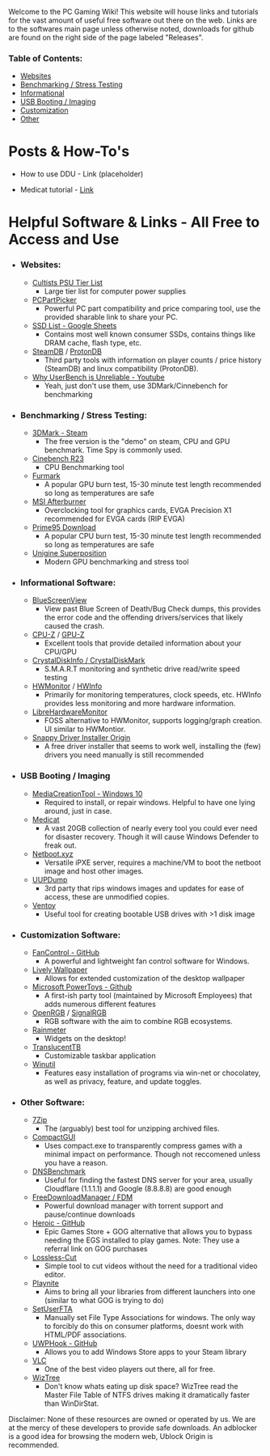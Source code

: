 Welcome to the PC Gaming Wiki! This website will house links and tutorials for the vast amount of useful free software out there on the web. 
Links are to the softwares main page unless otherwise noted, downloads for github are found on the right side of the page labeled "Releases". 

### Table of Contents:
- [Websites](https://pc-gaming-wiki.github.io/#websites)
- [Benchmarking / Stress Testing](https://pc-gaming-wiki.github.io/#benchmarking--stress-testing)
- [Informational](https://pc-gaming-wiki.github.io/#informational-software)
- [USB Booting / Imaging](https://pc-gaming-wiki.github.io/#usb-booting--imaging)
- [Customization](https://pc-gaming-wiki.github.io/#customization-software)
- [Other](https://pc-gaming-wiki.github.io/#other-software)


# Posts & How-To's

- How to use DDU - Link (placeholder)

- Medicat tutorial - [Link](https://pc-gaming-wiki.github.io/guides/medicat)

# Helpful Software & Links - All Free to Access and Use
- ### Websites:
  - [Cultists PSU Tier List](https://cultists.network/140/psu-tier-list/)
    - Large tier list for computer power supplies
  - [PCPartPicker](https://pcpartpicker.com/list/)
    - Powerful PC part compatibility and price comparing tool, use the provided sharable link to share your PC.
  - [SSD List - Google Sheets](https://docs.google.com/spreadsheets/d/1B27_j9NDPU3cNlj2HKcrfpJKHkOf-Oi1DbuuQva2gT4)
    - Contains most well known consumer SSDs, contains things like DRAM cache, flash type, etc.
  - [SteamDB](https://steamdb.info/) / [ProtonDB](https://www.protondb.com/)
    - Third party tools with information on player counts / price history (SteamDB) and linux compatibility (ProtonDB).
  - [Why UserBench is Unreliable - Youtube](https://www.youtube.com/watch?v=RQSBj2LKkWg)
    - Yeah, just don't use them, use 3DMark/Cinnebench for benchmarking
- ### Benchmarking / Stress Testing:
  - [3DMark - Steam](https://store.steampowered.com/app/223850/3DMark/)
    - The free version is the "demo" on steam, CPU and GPU benchmark. Time Spy is commonly used.
  - [Cinebench R23](https://www.maxon.net/en/downloads/cinebench-r23-downloads)
    - CPU Benchmarking tool
  - [Furmark](https://geeks3d.com/furmark/)
    - A popular GPU burn test, 15-30 minute test length recommended so long as temperatures are safe
  - [MSI Afterburner](https://www.msi.com/Landing/afterburner/graphics-cards)
    - Overclocking tool for graphics cards, EVGA Precision X1 recommended for EVGA cards (RIP EVGA)
  - [Prime95 Download](https://www.guru3d.com/files-details/prime95-download.html)
    - A popular CPU burn test, 15-30 minute test length recommended so long as temperatures are safe
  - [Unigine Superposition](benchmark.unigine.com/superposition)
    - Modern GPU benchmarking and stress tool
- ### Informational Software:
  - [BlueScreenView](https://www.bleepingcomputer.com/download/bluescreenview/)
    - View past Blue Screen of Death/Bug Check dumps, this provides the error code and the offending drivers/services that likely caused the crash. 
  - [CPU-Z](https://www.cpuid.com/softwares/cpu-z.html) / [GPU-Z](https://www.techpowerup.com/gpuz/)
    - Excellent tools that provide detailed information about your CPU/GPU
  - [CrystalDiskInfo / CrystalDiskMark](https://crystalmark.info/en/software/crystaldiskinfo/)
    - S.M.A.R.T monitoring and synthetic drive read/write speed testing
  - [HWMonitor](https://www.cpuid.com/softwares/hwmonitor.html) / [HWInfo](https://www.hwinfo.com/download/)
    - Primarily for monitoring temperatures, clock speeds, etc. HWInfo provides less monitoring and more hardware information.
  - [LibreHardwareMonitor](https://github.com/LibreHardwareMonitor/LibreHardwareMonitor)
    - FOSS alternative to HWMonitor, supports logging/graph creation. UI similar to HWMontior. 
  - [Snappy Driver Installer Origin](https://www.glenn.delahoy.com/snappy-driver-installer-origin/)
    - A free driver installer that seems to work well, installing the (few) drivers you need manually is still recommended 
- ### USB Booting / Imaging
  - [MediaCreationTool - Windows 10](https://www.microsoft.com/en-us/software-download/windows10)
    - Required to install, or repair windows. Helpful to have one lying around, just in case.
  - [Medicat](https://medicatusb.com/)
    - A vast 20GB collection of nearly every tool you could ever need for disaster recovery. Though it will cause Windows Defender to freak out.
  - [Netboot.xyz](https://netboot.xyz/)
    - Versatile iPXE server, requires a machine/VM to boot the netboot image and host other images.
  - [UUPDump](https://uupdump.net/)
    - 3rd party that rips windows images and updates for ease of access, these are unmodified copies. 
  - [Ventoy](https://www.ventoy.net/en/download.html)
    - Useful tool for creating bootable USB drives with >1 disk image
- ### Customization Software:
  - [FanControl - GitHub](https://github.com/Rem0o/FanControl.Releases)
    - A powerful and lightweight fan control software for Windows. 
  - [Lively Wallpaper](https://www.rocksdanister.com/lively/)
    - Allows for extended customization of the desktop wallpaper
  - [Microsoft PowerToys - Github](https://github.com/microsoft/PowerToys)
    - A first-ish party tool (maintained by Microsoft Employees) that adds numerous different features
  - [OpenRGB](https://openrgb.org) / [SignalRGB](https://signalrgb.com/)
    - RGB software with the aim to combine RGB ecosystems.
  - [Rainmeter](https://www.rainmeter.net/)
    - Widgets on the desktop!
  - [TranslucentTB](https://apps.microsoft.com/store/detail/translucenttb/9PF4KZ2VN4W9)
    - Customizable taskbar application
  - [Winutil](https://github.com/ChrisTitusTech/winutil)
    - Features easy installation of programs via win-net or chocolatey, as well as privacy, feature, and update toggles. 
- ### Other Software:
  - [7Zip](https://www.7-zip.org/)
    - The (arguably) best tool for unzipping archived files.
  - [CompactGUI](https://github.com/IridiumIO/CompactGUI)
    - Uses compact.exe to transparently compress games with a minimal impact on performance. Though not reccomened unless you have a reason.
  - [DNSBenchmark](https://www.grc.com/dns/benchmark.htm)
    - Useful for finding the fastest DNS server for your area, usually Cloudflare (1.1.1.1) and Google (8.8.8.8) are good enough
  - [FreeDownloadManager / FDM](https://www.freedownloadmanager.org/)
    - Powerful download manager with torrent support and pause/continue downloads
  - [Heroic - GitHub](https://github.com/Heroic-Games-Launcher/HeroicGamesLauncher)
    - Epic Games Store + GOG alternative that allows you to bypass needing the EGS installed to play games. Note: They use a referral link on GOG purchases
  - [Lossless-Cut](https://github.com/mifi/lossless-cut)
    - Simple tool to cut videos without the need for a traditional video editor. 
  - [Playnite](https://github.com/JosefNemec/Playnite)
    - Aims to bring all your libraries from different launchers into one (similar to what GOG is trying to do)
  - [SetUserFTA](https://kolbi.cz/blog/2017/10/25/setuserfta-userchoice-hash-defeated-set-file-type-associations-per-user/)
    - Manually set File Type Associations for windows. The only way to forcibly do this on consumer platforms, doesnt work with HTML/PDF associations. 
  - [UWPHook - GitHub](https://github.com/BrianLima/UWPHook)
    - Allows you to add Windows Store apps to your Steam library
  - [VLC](https://www.videolan.org/vlc/)
    - One of the best video players out there, all for free.
  - [WizTree](https://diskanalyzer.com/)
    - Don't know whats eating up disk space? WizTree read the Master File Table of NTFS drives making it dramatically faster than WinDirStat.

   
  
Disclaimer: None of these resources are owned or operated by us. We are at the mercy of these developers to provide safe downloads. An adblocker is a good idea for browsing the modern web, Ublock Origin is recommended. 
